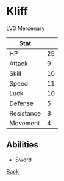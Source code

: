# Kliff

LV3 Mercenary

| Stat       | <!-- --> |
| ---------- | -------- |
| HP         | 25       |
| Attack     | 9        |
| Skill      | 10       |
| Speed      | 11       |
| Luck       | 10       |
| Defense    | 5        |
| Resistance | 8        |
| Movement   | 4        |

## Abilities

- Sword

[Back](README.md)
